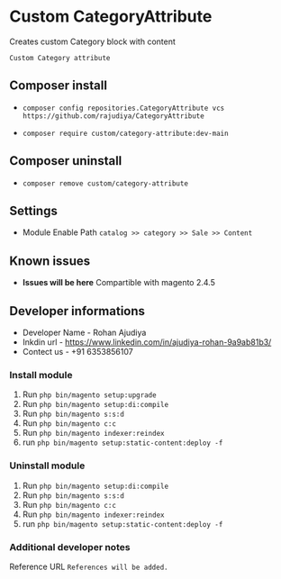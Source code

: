 # Custom CategoryAttribute

Creates custom Category block with content 

`Custom Category attribute`

## Composer install

- `composer config repositories.CategoryAttribute vcs https://github.com/rajudiya/CategoryAttribute`

- `composer require custom/category-attribute:dev-main`

## Composer uninstall

- `composer remove custom/category-attribute`

## Settings

- Module Enable Path `catalog >> category >> Sale >> Content `

## Known issues

- **Issues will be here**
  Compartible with magento 2.4.5

## Developer informations
- Developer Name - Rohan Ajudiya
- Inkdin url     - https://www.linkedin.com/in/ajudiya-rohan-9a9ab81b3/
- Contect us     - +91 6353856107

### Install module

1. Run `php bin/magento setup:upgrade`
2. Run `php bin/magento setup:di:compile`
3. Run `php bin/magento s:s:d`
4. Run `php bin/magento c:c`
6. Run `php bin/magento indexer:reindex`
7. run `php bin/magento setup:static-content:deploy -f`

### Uninstall module
1. Run `php bin/magento setup:di:compile`
2. Run `php bin/magento s:s:d`
3. Run `php bin/magento c:c`
4. Run `php bin/magento indexer:reindex`
5. run `php bin/magento setup:static-content:deploy -f`

### Additional developer notes
Reference URL `References will be added.`
